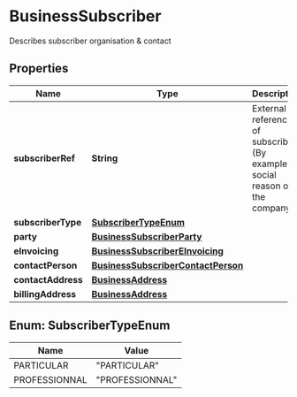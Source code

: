 

# BusinessSubscriber

Describes subscriber organisation & contact

## Properties

| Name | Type | Description | Notes |
|------------ | ------------- | ------------- | -------------|
|**subscriberRef** | **String** | External reference of subscriber (By example: social reason of the company) |  [optional] |
|**subscriberType** | [**SubscriberTypeEnum**](#SubscriberTypeEnum) |  |  |
|**party** | [**BusinessSubscriberParty**](BusinessSubscriberParty.md) |  |  [optional] |
|**eInvoicing** | [**BusinessSubscriberEInvoicing**](BusinessSubscriberEInvoicing.md) |  |  [optional] |
|**contactPerson** | [**BusinessSubscriberContactPerson**](BusinessSubscriberContactPerson.md) |  |  |
|**contactAddress** | [**BusinessAddress**](BusinessAddress.md) |  |  |
|**billingAddress** | [**BusinessAddress**](BusinessAddress.md) |  |  |



## Enum: SubscriberTypeEnum

| Name | Value |
|---- | -----|
| PARTICULAR | &quot;PARTICULAR&quot; |
| PROFESSIONNAL | &quot;PROFESSIONNAL&quot; |



